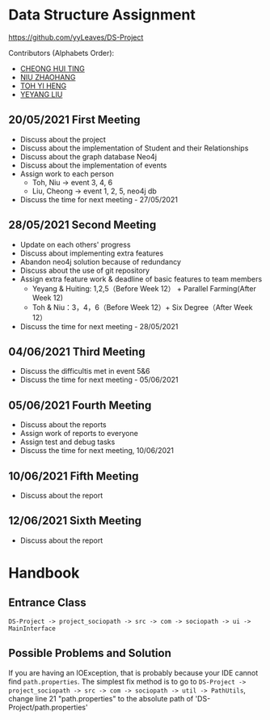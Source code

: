 # Data Structure Assignment
https://github.com/yyLeaves/DS-Project

Contributors (Alphabets Order):
+ [CHEONG HUI TING](https://github.com/jeongie)
+ [NIU ZHAOHANG](https://github.com/Koukotsukan)
+ [TOH YI HENG](https://github.com/AhToh643)
+ [YEYANG LIU](https://github.com/yyLeaves)


## 20/05/2021 First Meeting
- Discuss about the project
- Discuss about the implementation of Student and their Relationships
- Discuss about the graph database Neo4j
- Discuss about the implementation of events
- Assign work to each person
  - Toh, Niu -> event 3, 4, 6
  - Liu, Cheong -> event 1, 2, 5, neo4j db
- Discuss the time for next meeting - 27/05/2021

## 28/05/2021 Second Meeting
- Update on each others' progress
- Discuss about implementing extra features
- Abandon neo4j solution because of redundancy
- Discuss about the use of git repository
- Assign extra feature work & deadline of basic features to team members
  + Yeyang & Huiting: 1,2,5（Before Week 12） + Parallel Farming(After Week 12)
  + Toh & Niu：3，4，6（Before Week 12）+ Six Degree（After Week 12）
- Discuss the time for next meeting - 28/05/2021

## 04/06/2021 Third Meeting
- Discuss the difficultis met in event 5&6
- Discuss the time for next meeting - 05/06/2021

## 05/06/2021 Fourth Meeting
- Discuss about the reports
- Assign work of reports to everyone
- Assign test and debug tasks
- Discuss the time for next meeting, 10/06/2021

## 10/06/2021 Fifth Meeting
- Discuss about the report

## 12/06/2021 Sixth Meeting
- Discuss about the report


# Handbook

## Entrance Class

`DS-Project -> project_sociopath -> src -> com -> sociopath -> ui -> MainInterface`

## Possible Problems and Solution

If you are having an IOException, that is probably because your IDE cannot find `path.properties`.
The simplest fix method is to go to `DS-Project -> project_sociopath -> src -> com -> sociopath -> util -> PathUtils`, change line 21 "path.properties" to the absolute path of 'DS-Project/path.properties'
